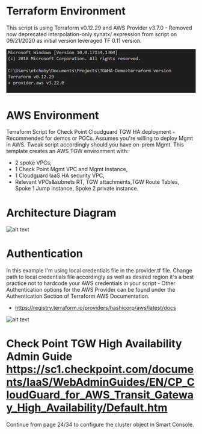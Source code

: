 # Terraform Environment
This script is using Terraform v0.12.29 and AWS Provider v3.7.0 - Removed now deprecated interpolation-only synatx/ expression from script on 09/21/2020 as initial version leveraged TF 0.11 version. 

![alt text](https://github.com/etcheby/TGWHA/blob/master/TF-Environment.png)

# AWS Environment
Terraform Script for Check Point Cloudguard TGW HA deployment - Recommended for demos or POCs. Assumes you're willing to deploy Mgmt in AWS. Tweak script accordingly should you have on-prem Mgmt. This template creates an AWS TGW environment with: 
* 2 spoke VPCs, 
* 1 Check Point Mgmt VPC and Mgmt Instance, 
* 1 Cloudguard IaaS HA security VPC, 
* Relevant VPCs&subnets RT, TGW attachments,TGW Route Tables, Spoke 1 Jump instance, Spoke 2 private instance. 

# Architecture Diagram
![alt text](https://github.com/etcheby/TGWHA/blob/master/TGW-HA-Solution.png)

# Authentication
In this example I'm using local credentials file in the provider.tf file. Change path to local credentials file accordingly as well as desired region it's a best practice not to hardcode your AWS credentials in your script - Other Authentication options for the AWS Provider can be found under the Authentication Section of Terraform AWS Documentation. 
* https://registry.terraform.io/providers/hashicorp/aws/latest/docs

![alt text](https://github.com/etcheby/TGWHA/blob/master/Authentication.png)

# Check Point TGW High Availability Admin Guide https://sc1.checkpoint.com/documents/IaaS/WebAdminGuides/EN/CP_CloudGuard_for_AWS_Transit_Gateway_High_Availability/Default.htm
Continue from page 24/34 to configure the cluster object in Smart Console. 
 
